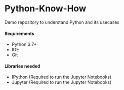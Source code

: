 # Python-Know-How

Demo repository to understand Python and its usecases

#### Requirements
- Python 3.7+
- IDE
- Git

#### Libraries needed
- IPython   (Required to run the Jupyter Notebooks)
- Jupyter   (Required to run the Jupyter Notebooks)